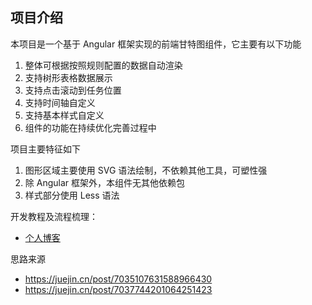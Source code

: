 ## 项目介绍

本项目是一个基于 Angular 框架实现的前端甘特图组件，它主要有以下功能
1. 整体可根据按照规则配置的数据自动渲染
2. 支持树形表格数据展示
3. 支持点击滚动到任务位置
4. 支持时间轴自定义
5. 支持基本样式自定义
6. 组件的功能在持续优化完善过程中

项目主要特征如下
1. 图形区域主要使用 SVG 语法绘制，不依赖其他工具，可塑性强
2. 除 Angular 框架外，本组件无其他依赖包
3. 样式部分使用 Less 语法

开发教程及流程梳理：
- [个人博客](https://mqchen.club/2022/11/05/20221105_%E7%94%98%E7%89%B9%E5%9B%BE%E7%BB%84%E4%BB%B6%E5%BC%80%E5%8F%91%EF%BC%88%E4%B8%80%EF%BC%89/)

思路来源
- https://juejin.cn/post/7035107631588966430
- https://juejin.cn/post/7037744201064251423